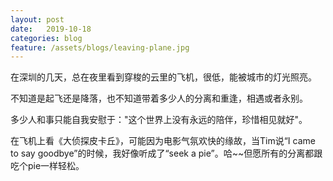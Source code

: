 ```yaml
---
layout: post
date:   2019-10-18
categories: blog
feature: /assets/blogs/leaving-plane.jpg
---
```


在深圳的几天，总在夜里看到穿梭的云里的飞机，很低，能被城市的灯光照亮。

不知道是起飞还是降落，也不知道带着多少人的分离和重逢，相遇或者永别。  

多少人和事只能自我安慰于："这个世界上没有永远的陪伴，珍惜相见就好"。  

在飞机上看《大侦探皮卡丘》，可能因为电影气氛欢快的缘故，当Tim说“I came to say goodbye”的时候，我好像听成了“seek a pie”。哈~~但愿所有的分离都跟吃个pie一样轻松。
